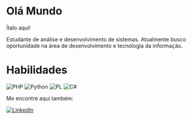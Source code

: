 
# Olá Mundo
Ítalo aqui!

Estudante de análise  e desenvolvimento de sistemas. 
Atualmente busco oportunidade na área de desenvolvimento e tecnologia da informação.

# Habilidades

![PHP](https://img.shields.io/badge/PHP-777BB4?style=for-the-badge&logo=php&logoColor=white)
![Python](https://img.shields.io/badge/python-3670A0?style=for-the-badge&logo=python&logoColor=ffdd54)
![PL](https://img.shields.io/badge/PL%2FSQL-FFFFFF?style=for-the-badge&logo=oracle&logoColor=FF0000&labelColor=FFFFFF&color=FF0000)
![C#](https://img.shields.io/badge/C%23-239120?style=for-the-badge&logo=c-sharp&logoColor=white)



Me encontre aqui também: 


[![LinkedIn](https://img.shields.io/badge/LinkedIn-0077B5?style=for-the-badge&logo=linkedin&logoColor=white)](https://www.linkedin.com/in/ítalo-lima-698875242/)




<!---
Limaitalos/Limaitalos is a ✨ special ✨ repository because its `README.md` (this file) appears on your GitHub profile.
You can click the Preview link to take a look at your changes.
--->

